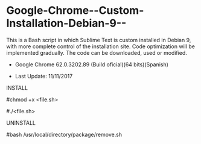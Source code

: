 # Google-Chrome--Custom-Installation-Debian-9--
This is a Bash script in which Sublime Text is custom installed in Debian 9, with more complete control of the installation site. Code optimization will be implemented gradually. The code can be downloaded, used or modified.

- Google Chrome 62.0.3202.89 (Build oficial)(64 bits)(Spanish)

- Last Update: 11/11/2017

INSTALL

#chmod +x <file.sh>

#./<file.sh>

UNINSTALL

#bash /usr/local/directory/package/remove.sh
